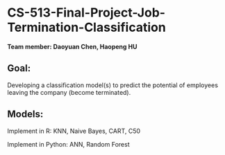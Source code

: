 # CS-513-Final-Project-Job-Termination-Classification

**Team member: Daoyuan Chen, Haopeng HU**

## Goal:

Developing a classification model(s) to predict the potential of employees leaving the company (become terminated).

## Models:

Implement in R: KNN, Naive Bayes, CART, C50

Implement in Python: ANN, Random Forest
